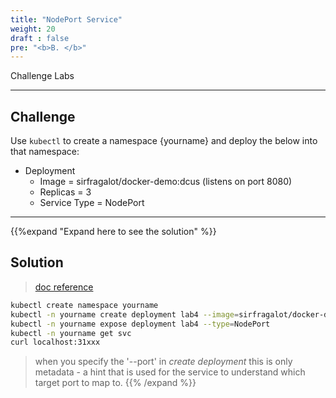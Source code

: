 ```yaml
---
title: "NodePort Service"
weight: 20
draft : false
pre: "<b>B. </b>"
---
```


Challenge Labs

---
## Challenge

Use `kubectl` to create a namespace {yourname} and deploy the below into that namespace:

- Deployment
  - Image = sirfragalot/docker-demo:dcus (listens on port 8080)
  - Replicas = 3
  - Service Type = NodePort

---
{{%expand "Expand here to see the solution" %}}
## Solution

> [doc reference](https://kubernetes.io/docs/concepts/overview/working-with-objects/namespaces/)

```bash
kubectl create namespace yourname
kubectl -n yourname create deployment lab4 --image=sirfragalot/docker-demo:dcus --replicas=3 --port=8080
kubectl -n yourname expose deployment lab4 --type=NodePort
kubectl -n yourname get svc
curl localhost:31xxx
```

> when you specify the '--port' in *create deployment* this is only metadata - a hint that is used for the service to understand which target port to map to.
{{% /expand %}}
